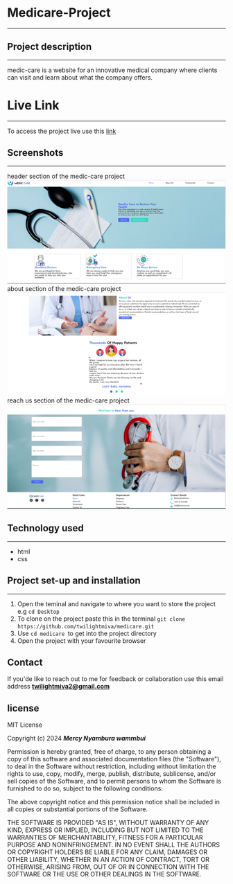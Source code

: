 # Medicare-Project
---
## Project description
---
medic-care is a website for an innovative medical company where clients can visit and learn about what the company offers.
# Live Link
---
To access the project live use this [link](https://twilightmiva.github.io/medicare/)
## Screenshots
---
header section of the medic-care project
![link](/images/header%20screenshot.png)
about section of the medic-care project
![link](/images/about%20screenshot.png)
reach us section of the medic-care project
![link](/images/reach%20us%20screenshot.png)
## Technology used
---
* html
* css
## Project set-up and installation
---
1. Open the teminal and navigate to where you want to store the project e.g `cd Desktop`
2. To clone on the project paste this in the terminal `git clone https://github.com/twilightmiva/medicare.git`
3. Use `cd medicare `to get into the project directory
4. Open the project with your favourite browser
## Contact
If you'de like  to reach out to me for feedback or collaboration use this email address **twilightmiva2@gmail.com**
## license
  MIT License

Copyright (c) 2024 ***Mercy Nyambura wammbui***

Permission is hereby granted, free of charge, to any person obtaining a copy
of this software and associated documentation files (the "Software"), to deal
in the Software without restriction, including without limitation the rights
to use, copy, modify, merge, publish, distribute, sublicense, and/or sell
copies of the Software, and to permit persons to whom the Software is
furnished to do so, subject to the following conditions:

The above copyright notice and this permission notice shall be included in all
copies or substantial portions of the Software.

THE SOFTWARE IS PROVIDED "AS IS", WITHOUT WARRANTY OF ANY KIND, EXPRESS OR
IMPLIED, INCLUDING BUT NOT LIMITED TO THE WARRANTIES OF MERCHANTABILITY,
FITNESS FOR A PARTICULAR PURPOSE AND NONINFRINGEMENT. IN NO EVENT SHALL THE
AUTHORS OR COPYRIGHT HOLDERS BE LIABLE FOR ANY CLAIM, DAMAGES OR OTHER
LIABILITY, WHETHER IN AN ACTION OF CONTRACT, TORT OR OTHERWISE, ARISING FROM,
OUT OF OR IN CONNECTION WITH THE SOFTWARE OR THE USE OR OTHER DEALINGS IN THE
SOFTWARE.

